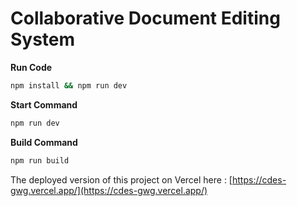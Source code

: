 # Collaborative Document Editing System

**Run Code**
```bash
npm install && npm run dev
```
**Start Command**

```bash
npm run dev
```
**Build Command**

```bash
npm run build
```

The deployed version of this project on Vercel here :
[https://cdes-gwg.vercel.app/](https://cdes-gwg.vercel.app/)

